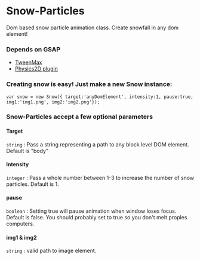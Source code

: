 # Snow-Particles

Dom based snow particle animation class. Create snowfall in any dom element!

### Depends on GSAP

* [TweenMax](https://greensock.com/docs/TweenMax) 
* [Physics2D plugin](https://greensock.com/Physics2DPlugin) 

### Creating snow is easy! Just make a new Snow instance:

```
var snow = new Snow({ target:'anyDomElement', intensity:1, pause:true, img1:'img1.png', img2:'img2.png'});
```

### Snow-Particles accept a few optional parameters

#### Target 
```string``` : Pass a string representing a path to any block level DOM element. Default is "body"

#### Intensity
```integer``` : Pass a whole number between 1-3 to increase the number of snow particles. Default is 1.

#### pause 
```boolean``` : Setting true will pause animation when window loses focus. Default is false. You should probably set to true so you don't melt proples computers.

#### img1 & img2
```string``` : valid path to image element.
